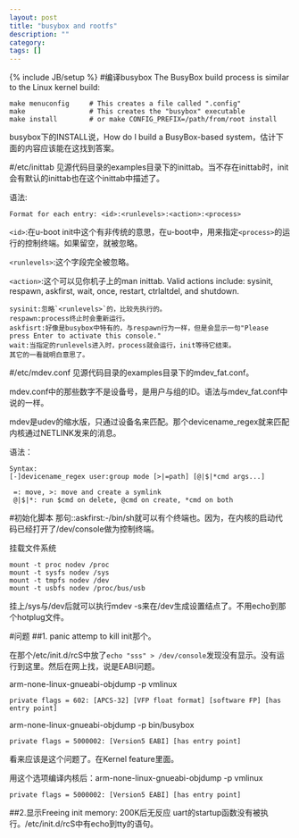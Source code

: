 ```yaml
---
layout: post
title: "busybox and rootfs"
description: ""
category: 
tags: []
---
```

{% include JB/setup %}
#编译busybox
The BusyBox build process is similar to the Linux kernel build:

    make menuconfig     # This creates a file called ".config"
    make                # This creates the "busybox" executable
    make install        # or make CONFIG_PREFIX=/path/from/root install

busybox下的INSTALL说，How do I build a BusyBox-based system，估计下面的内容应该能在这找到答案。

#/etc/inittab
见源代码目录的examples目录下的inittab。当不存在inittab时，init会有默认的inittab也在这个inittab中描述了。

语法:

    Format for each entry: <id>:<runlevels>:<action>:<process>

`<id>`:在u-boot init中这个有非传统的意思，在u-boot中，用来指定`<process>`的运行的控制终端。如果留空，就被忽略。

`<runlevels>`:这个字段完全被忽略。

`<action>`:这个可以见你机子上的man inittab. Valid actions include: sysinit, respawn, askfirst, wait, once, restart, ctrlaltdel, and shutdown.

    sysinit:忽略`<runlevels>`的，比较先执行的。
    respawn:process终止时会重新运行。
    askfisrt:好像是busybox中特有的，与respawn行为一样，但是会显示一句"Please press Enter to activate this console."
    wait:当指定的runlevels进入时，process就会运行，init等待它结束。
    其它的一看就明白意思了。

#/etc/mdev.conf
见源代码目录的examples目录下的mdev_fat.conf。

mdev.conf中的那些数字不是设备号，是用户与组的ID。语法与mdev_fat.conf中说的一样。

mdev是udev的缩水版，只通过设备名来匹配。那个devicename_regex就来匹配内核通过NETLINK发来的消息。

语法：

    Syntax:
    [-]devicename_regex user:group mode [>|=path] [@|$|*cmd args...]
    
     =: move, >: move and create a symlink
     @|$|*: run $cmd on delete, @cmd on create, *cmd on both

#初始化脚本
那句::askfirst:-/bin/sh就可以有个终端也。因为，在内核的启动代码已经打开了/dev/console做为控制终端。

挂载文件系统

    mount -t proc nodev /proc
    mount -t sysfs nodev /sys
    mount -t tmpfs nodev /dev
    mount -t usbfs nodev /proc/bus/usb

挂上/sys与/dev后就可以执行mdev -s来在/dev生成设置结点了。不用echo到那个hotplug文件。

#问题
##1.
panic attemp to kill init那个。

在那个/etc/init.d/rcS中放了`echo "sss" > /dev/console`发现没有显示。没有运行到这里。然后在网上找，说是EABI问题。

arm-none-linux-gnueabi-objdump -p vmlinux

    private flags = 602: [APCS-32] [VFP float format] [software FP] [has entry point]

arm-none-linux-gnueabi-objdump -p bin/busybox

    private flags = 5000002: [Version5 EABI] [has entry point]

看来应该是这个问题了。在Kernel feature里面。

用这个选项编译内核后：arm-none-linux-gnueabi-objdump -p vmlinux

    private flags = 5000002: [Version5 EABI] [has entry point]

##2.显示Freeing init memory: 200K后无反应
uart的startup函数没有被执行。/etc/init.d/rcS中有echo到tty的语句。


